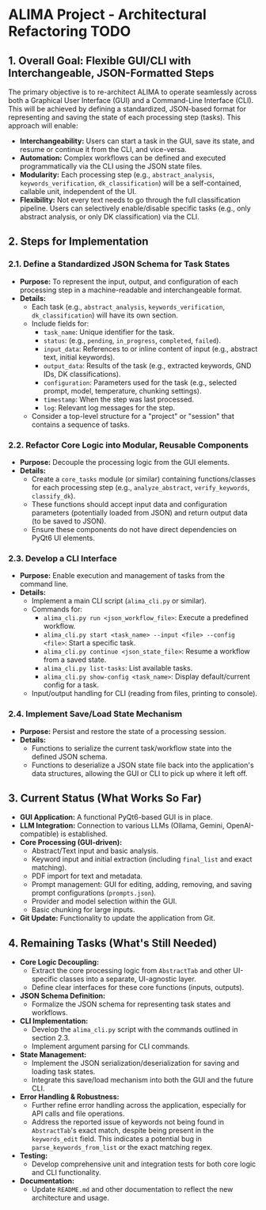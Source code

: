 # ALIMA Project - Architectural Refactoring TODO

## 1. Overall Goal: Flexible GUI/CLI with Interchangeable, JSON-Formatted Steps

The primary objective is to re-architect ALIMA to operate seamlessly across both a Graphical User Interface (GUI) and a Command-Line Interface (CLI). This will be achieved by defining a standardized, JSON-based format for representing and saving the state of each processing step (tasks). This approach will enable:

*   **Interchangeability:** Users can start a task in the GUI, save its state, and resume or continue it from the CLI, and vice-versa.
*   **Automation:** Complex workflows can be defined and executed programmatically via the CLI using the JSON state files.
*   **Modularity:** Each processing step (e.g., `abstract_analysis`, `keywords_verification`, `dk_classification`) will be a self-contained, callable unit, independent of the UI.
*   **Flexibility:** Not every text needs to go through the full classification pipeline. Users can selectively enable/disable specific tasks (e.g., only abstract analysis, or only DK classification) via the CLI.

## 2. Steps for Implementation

### 2.1. Define a Standardized JSON Schema for Task States

*   **Purpose:** To represent the input, output, and configuration of each processing step in a machine-readable and interchangeable format.
*   **Details:**
    *   Each task (e.g., `abstract_analysis`, `keywords_verification`, `dk_classification`) will have its own section.
    *   Include fields for:
        *   `task_name`: Unique identifier for the task.
        *   `status`: (e.g., `pending`, `in_progress`, `completed`, `failed`).
        *   `input_data`: References to or inline content of input (e.g., abstract text, initial keywords).
        *   `output_data`: Results of the task (e.g., extracted keywords, GND IDs, DK classifications).
        *   `configuration`: Parameters used for the task (e.g., selected prompt, model, temperature, chunking settings).
        *   `timestamp`: When the step was last processed.
        *   `log`: Relevant log messages for the step.
    *   Consider a top-level structure for a "project" or "session" that contains a sequence of tasks.

### 2.2. Refactor Core Logic into Modular, Reusable Components

*   **Purpose:** Decouple the processing logic from the GUI elements.
*   **Details:**
    *   Create a `core_tasks` module (or similar) containing functions/classes for each processing step (e.g., `analyze_abstract`, `verify_keywords`, `classify_dk`).
    *   These functions should accept input data and configuration parameters (potentially loaded from JSON) and return output data (to be saved to JSON).
    *   Ensure these components do not have direct dependencies on PyQt6 UI elements.

### 2.3. Develop a CLI Interface

*   **Purpose:** Enable execution and management of tasks from the command line.
*   **Details:**
    *   Implement a main CLI script (`alima_cli.py` or similar).
    *   Commands for:
        *   `alima_cli.py run <json_workflow_file>`: Execute a predefined workflow.
        *   `alima_cli.py start <task_name> --input <file> --config <file>`: Start a specific task.
        *   `alima_cli.py continue <json_state_file>`: Resume a workflow from a saved state.
        *   `alima_cli.py list-tasks`: List available tasks.
        *   `alima_cli.py show-config <task_name>`: Display default/current config for a task.
    *   Input/output handling for CLI (reading from files, printing to console).

### 2.4. Implement Save/Load State Mechanism

*   **Purpose:** Persist and restore the state of a processing session.
*   **Details:**
    *   Functions to serialize the current task/workflow state into the defined JSON schema.
    *   Functions to deserialize a JSON state file back into the application's data structures, allowing the GUI or CLI to pick up where it left off.

## 3. Current Status (What Works So Far)

*   **GUI Application:** A functional PyQt6-based GUI is in place.
*   **LLM Integration:** Connection to various LLMs (Ollama, Gemini, OpenAI-compatible) is established.
*   **Core Processing (GUI-driven):**
    *   Abstract/Text input and basic analysis.
    *   Keyword input and initial extraction (including `final_list` and exact matching).
    *   PDF import for text and metadata.
    *   Prompt management: GUI for editing, adding, removing, and saving prompt configurations (`prompts.json`).
    *   Provider and model selection within the GUI.
    *   Basic chunking for large inputs.
*   **Git Update:** Functionality to update the application from Git.

## 4. Remaining Tasks (What's Still Needed)

*   **Core Logic Decoupling:**
    *   Extract the core processing logic from `AbstractTab` and other UI-specific classes into a separate, UI-agnostic layer.
    *   Define clear interfaces for these core functions (inputs, outputs).
*   **JSON Schema Definition:**
    *   Formalize the JSON schema for representing task states and workflows.
*   **CLI Implementation:**
    *   Develop the `alima_cli.py` script with the commands outlined in section 2.3.
    *   Implement argument parsing for CLI commands.
*   **State Management:**
    *   Implement the JSON serialization/deserialization for saving and loading task states.
    *   Integrate this save/load mechanism into both the GUI and the future CLI.
*   **Error Handling & Robustness:**
    *   Further refine error handling across the application, especially for API calls and file operations.
    *   Address the reported issue of keywords not being found in `AbstractTab`'s exact match, despite being present in the `keywords_edit` field. This indicates a potential bug in `parse_keywords_from_list` or the exact matching regex.
*   **Testing:**
    *   Develop comprehensive unit and integration tests for both core logic and CLI functionality.
*   **Documentation:**
    *   Update `README.md` and other documentation to reflect the new architecture and usage.
